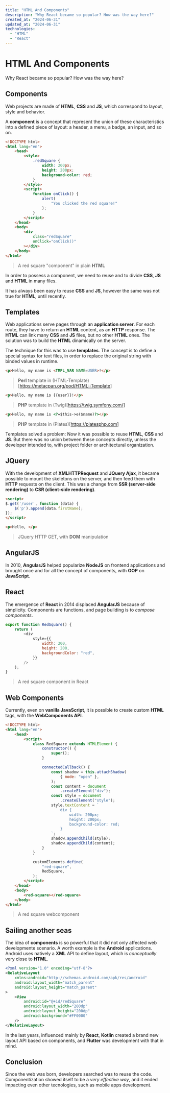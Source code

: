 ```yaml
---
title: "HTML And Components"
description: "Why React became so popular? How was the way here?"
created_at: "2024-06-31"
updated_at: "2024-06-31"
technologies:
  - "HTML"
  - "React"
---
```


# HTML And Components

Why React became so popular? How was the way here?

## Components

Web projects are made of **HTML**, **CSS** and **JS**, which correspond to layout, style and behavior.

A **component** is a concept that represent the union of these characteristics into a defined piece of layout: a header, a menu, a badge, an input, and so on.   

```html
<!DOCTYPE html>
<html lang="en">
    <head>
        <style>
            .redSquare {
                width: 200px;
                height: 200px;
                background-color: red;
            }
        </style>
        <script>
            function onClick() {
                alert(
                    "You clicked the red square!"
                );
            }
        </script>
    </head>
    <body>
        <div
            class="redSquare"
            onClick="onClick()"
        ></div>
    </body>
</html>
```
> A red square "component" in plain **HTML**

In order to possess a component, we need to reuse and to divide **CSS**, **JS** and **HTML** in many files.

It has always been easy to reuse **CSS** and **JS**, however the same was not true for **HTML**, until recently.

## Templates

Web applications serve pages through an **application server**. For each route, they have to return an **HTML** content, as an **HTTP** response. The **HTML** can link many **CSS** and **JS** files, but no other **HTML** ones. The solution was to build the **HTML** dinamically on the server.

The technique for this was to use **templates**. The concept is to define a special syntax for text files, in order to replace the original string with binded values in runtime.

```html
<p>Hello, my name is <TMPL_VAR NAME=USER>!</p>
```
> **Perl** template in (HTML-Template)[https://metacpan.org/pod/HTML::Template]

```html
<p>Hello, my name is {{user}}!</p>
```
> **PHP** template in (Twig)[https://twig.symfony.com/]

```html
<p>Hello, my name is <?=$this->e($name)?></p>
```
> **PHP** template in (Plates)[https://platesphp.com]

Templates solved a problem: Now it was possible to reuse **HTML**, **CSS** and **JS**. But there was no union between these concepts directly, unless the developer intended to, with project folder or architectural organization.

## JQuery

With the development of **XMLHTTPRequest** and **JQuery Ajax**, it became possible to mount the
skeletons on the server, and then feed them with **HTTP** requests on the
client. This was a change from **SSR (server-side rendering)** to **CSR (client-side rendering)**.

```html
<script>
$.get('/user', function (data) {
    $('p').append(data.firstName);
}); 
</script>

<p>Hello, </p>
```
> JQuery HTTP GET, with **DOM** manipulation

## AngularJS

In 2010, **AngularJS** helped popularize **NodeJS** on frontend
applications and brought once and for all the concept of components, with **OOP** on **JavaScript**.

## React

The emergence of **React** in 2014 displaced **AngularJS** because of simplicity. Components are functions, and page building is to _compose components_.

```js
export function RedSquare() {
    return (
        <div
            style={{
                width: 200,
                height: 200,
                backgroundColor: "red",
            }}
        />
    );
}
```
> A red square component in React

## Web Components

Currently, even on **vanilla JavaScript**, it is possible to create custom **HTML** tags, with the
**WebComponents API**.

```html
<!DOCTYPE html>
<html lang="en">
    <head>
        <script>
            class RedSquare extends HTMLElement {
                constructor() {
                    super();
                }

                connectedCallback() {
                    const shadow = this.attachShadow(
                        { mode: "open" },
                    );
                    const content = document
                        .createElement("div");
                    const style = document
                        .createElement("style");
                    style.textContent = `
                        div {
                            width: 200px;
                            height: 200px;
                            background-color: red;
                        }
                    `;
                    shadow.appendChild(style);
                    shadow.appendChild(content);
                }
            }

            customElements.define(
                "red-square",
                RedSquare,
            );
        </script>
    </head>
    <body>
        <red-square></red-square>
    </body>
</html>
```
> A red square webcomponent

## Sailing another seas

The idea of **components** is so powerful that it did not only affected web developmente scenario. A
worth example is the **Android** applications. Android uses natively a **XML** API to define layout,
which is _conceptually_ very close to **HTML**.

```xml
<?xml version="1.0" encoding="utf-8"?>
<RelativeLayout
    xmlns:android="http://schemas.android.com/apk/res/android"
    android:layout_width="match_parent"
    android:layout_height="match_parent"
>
    <View
        android:id="@+id/redSquare"
        android:layout_width="200dp"
        android:layout_height="200dp"
        android:background="#FF0000"
    />
</RelativeLayout>
```

In the last years, influenced mainly by **React**, **Kotlin** created a brand new layout API based
on components, and **Flutter** was development with that in mind.

## Conclusion

Since the web was born, developers searched was to reuse the code. Componentization showed itself to
be a _very effective way_, and it ended impacting even other tecnologies, such as mobile apps
development.
